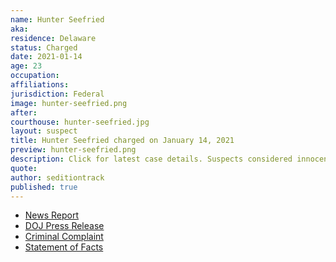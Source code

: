 ```yaml
---
name: Hunter Seefried
aka:
residence: Delaware
status: Charged
date: 2021-01-14
age: 23
occupation:
affiliations:
jurisdiction: Federal
image: hunter-seefried.png
after:
courthouse: hunter-seefried.jpg
layout: suspect
title: Hunter Seefried charged on January 14, 2021
preview: hunter-seefried.png
description: Click for latest case details. Suspects considered innocent until proven guilty.
quote:
author: seditiontrack
published: true
---
```


- [News Report](https://www.delawareonline.com/story/news/2021/01/14/delaware-father-son-arrested-involvement-capitol-riot-kevin-seefried-confederate-flag/4160104001/)
- [DOJ Press Release](https://www.justice.gov/usao-dc/pr/two-delaware-men-charged-federal-court-following-events-united-states-capitol)
- [Criminal Complaint](https://extremism.gwu.edu/sites/g/files/zaxdzs2191/f/Kevin%20and%20Hunter%20Seefried%20Criminal%20Complaint.pdf)
- [Statement of Facts](https://www.justice.gov/usao-dc/press-release/file/1354306/download)
